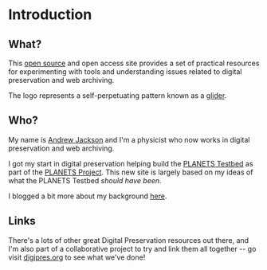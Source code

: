 # Introduction

## What?

This [open source](https://github.com/digipresnet/digipresnet-site/) and open access site provides a set of practical resources for experimenting with tools and understanding issues related to digital preservation and web archiving.

The logo represents a self-perpetuating pattern known as a [glider](https://en.wikipedia.org/wiki/Glider_(Conway%27s_Life)).

## Who?

My name is [Andrew Jackson](http://anjackson.net/) and I'm a physicist who now works in digital preservation and web archiving.

I got my start in digital preservation helping build the [PLANETS Testbed](https://journal.code4lib.org/articles/83) as part of the [PLANETS Project](https://www.planets-project.eu/).  This new site is largely based on my ideas of what the PLANETS Testbed _should have been_.

I blogged a bit more about my background [here](https://anjackson.net/2017/04/04/digipres-lessons-learned/).


## Links

There's a lots of other great Digital Preservation resources out there, and I'm also part of a collaborative project to try and link them all together -- go visit [digipres.org](https://www.digipres.org/) to see what we've done!
